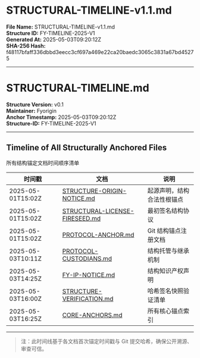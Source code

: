# STRUCTURAL-TIMELINE-v1.1.md

**File Name:** STRUCTURAL-TIMELINE-v1.1.md  
**Structure ID:** FY-TIMELINE-2025-V1  
**Generated At:** 2025-05-03T09:20:12Z  
**SHA-256 Hash:** f48117bfaff336dbbd3eecc3cf697a469e22ca20baedc3065c3831a67bd45275

---
# STRUCTURAL-TIMELINE.md

**Structure Version:** v0.1  
**Maintainer:** Fyorigin  
**Anchor Timestamp:** 2025-05-03T09:20:12Z  
**Structure-ID:** FY-TIMELINE-2025-V1

---

## Timeline of All Structurally Anchored Files  
所有结构锚定文档时间顺序清单

| 时间戳 | 文档 | 说明 |
|--------|------|------|
| 2025-05-01T15:02Z | [STRUCTURE-ORIGIN-NOTICE.md](docs/licenses/STRUCTURE-ORIGIN-NOTICE.md) | 起源声明，结构合法性根锚点 |
| 2025-05-01T15:02Z | [STRUCTURAL-LICENSE-FIRESEED.md](docs/licenses/STRUCTURAL-LICENSE-FIRESEED.md) | 最初签名结构协议 |
| 2025-05-01T15:02Z | [PROTOCOL-ANCHOR.md](docs/PROTOCOL-ANCHOR.md) | Git 结构锚点注册文档 |
| 2025-05-03T10:11Z | [PROTOCOL-CUSTODIANS.md](docs/meta/PROTOCOL-CUSTODIANS.md) | 结构托管与继承机制 |
| 2025-05-03T14:25Z | [FY-IP-NOTICE.md](docs/meta/FY-IP-NOTICE.md) | 结构知识产权声明 |
| 2025-05-03T16:00Z | [STRUCTURE-VERIFICATION.md](docs/meta/STRUCTURE-VERIFICATION.md) | 哈希签名快照验证清单 |
| 2025-05-03T16:25Z | [CORE-ANCHORS.md](docs/meta/CORE-ANCHORS.md) | 所有核心锚点索引 |

---

> 注：此时间线基于各文档首次锚定时间戳与 Git 提交哈希，确保公开溯源、审查可信。
